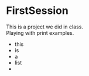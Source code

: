 # FirstSession
This is a project we did in class. <br>
Playing with print examples.
- this
- is
- a
- list
- 